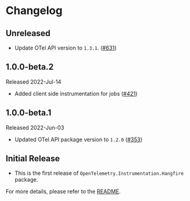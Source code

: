 # Changelog

## Unreleased

* Update OTel API version to `1.3.1`.
  ([#631](https://github.com/open-telemetry/opentelemetry-dotnet-contrib/pull/631))

## 1.0.0-beta.2

Released 2022-Jul-14

* Added client side instrumentation for jobs
  ([#421](https://github.com/open-telemetry/opentelemetry-dotnet-contrib/pull/421))

## 1.0.0-beta.1

Released 2022-Jun-03

* Updated OTel API package version to `1.2.0`
  ([#353](https://github.com/open-telemetry/opentelemetry-dotnet-contrib/pull/353))

## Initial Release

* This is the first release of `OpenTelemetry.Instrumentation.Hangfire` package.

For more details, please refer to the [README](README.md).
